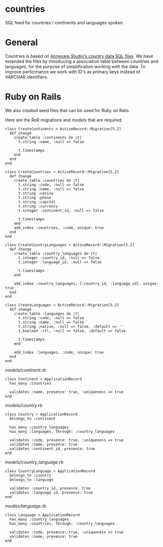 # countries
SQL feed for countries / continents and languages spoken

General
=======

Countries is based on <a href="https://github.com/annexare/Countries" target="_blank">Annexare Studio's country data SQL files</a>. We have extended the files by introducing a association table between countries and languages, for the purpose of simplification working with the data. To improve performance we work with ID's as primary keys instead of VARCHAR identifiers.

Ruby on Rails
=============

We also created seed files that can be used for Ruby on Rails. 

Here are the RoR migrations and models that are required:

    class CreateContinents < ActiveRecord::Migration[5.2]
      def change
        create_table :continents do |t|
          t.string :name, :null => false

          t.timestamps
        end
      end
    end

    class CreateCountries < ActiveRecord::Migration[5.2]
      def change
        create_table :countries do |t|
          t.string :code, :null => false
          t.string :name, :null => false
          t.string :native
          t.string :phone
          t.string :capital
          t.string :currency
          t.integer :continent_id, :null => false

          t.timestamps
        end
        add_index :countries, :code, unique: true
      end
    end

    class CreateCountryLanguages < ActiveRecord::Migration[5.2]
      def change
        create_table :country_languages do |t|
          t.integer :country_id, :null => false
          t.integer :language_id, :null => false

          t.timestamps
        end

        add_index :country_languages, [:country_id, :language_id], unique: true
      end
    end

    class CreateLanguages < ActiveRecord::Migration[5.2]
      def change
        create_table :languages do |t|
          t.string :code, :null => false
          t.string :name, :null => false
          t.string :native, :null => false, :default => ''
          t.boolean :rtl, :null => false, :default => false

          t.timestamps
        end

        add_index :languages, :code, unique: true
      end
    end

*models/continent.rb*

    class Continent < ApplicationRecord
      has_many :countries

      validates :name, presence: true, :uniqueness => true
    end
    
*models/country.rb*

    class Country < ApplicationRecord
      belongs_to :continent

      has_many :country_languages
      has_many :languages, through: :country_languages

      validates :code, presence: true, :uniqueness => true
      validates :name, presence: true
      validates :continent_id, presence: true
    end
    
*models/country_language.rb*

    class CountryLanguage < ApplicationRecord
      belongs_to :country
      belongs_to :language

      validates :country_id, presence: true
      validates :language_id, presence: true
    end
    
*modles/language.rb*

    class Language < ApplicationRecord
      has_many :country_languages
      has_many :countries, through: :country_languages

      validates :code, presence: true, :uniqueness => true
      validates :name, presence: true
    end



